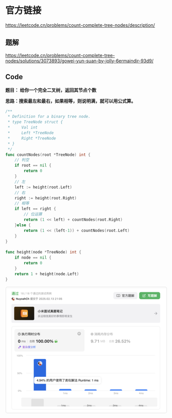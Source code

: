 # 官方链接

https://leetcode.cn/problems/count-complete-tree-nodes/description/

## 题解

https://leetcode.cn/problems/count-complete-tree-nodes/solutions/3073893/gowei-yun-suan-by-jolly-6ermaindir-93d9/

## Code

**题目： 给你一个完全二叉树，返回其节点个数**

**思路：搜索最左和最右，如果相等，则说明满，就可以用公式算。**

```go
/**
 * Definition for a binary tree node.
 * type TreeNode struct {
 *     Val int
 *     Left *TreeNode
 *     Right *TreeNode
 * }
 */
func countNodes(root *TreeNode) int {
    // 判空
    if root == nil {
        return 0
    }
    // 左
    left := height(root.Left)
    // 右
    right := height(root.Right)
    // 相等
    if left == right {
        // 位运算
        return (1 << left) + countNodes(root.Right)
    }else {
        return (1 << (left-1)) + countNodes(root.Left)
    }
}

func height(node *TreeNode) int {
    if node == nil {
        return 0
    }
    return 1 + height(node.Left)
}

```

![image-20250213210515920](../../../pic/image-20250213210515920.png)
